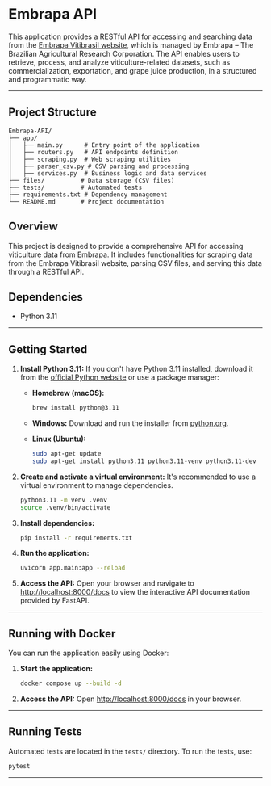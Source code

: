 # Embrapa API

This application provides a RESTful API for accessing and searching data from the [Embrapa Vitibrasil website](http://vitibrasil.cnpuv.embrapa.br/index.php?opcao=opt_01), which is managed by Embrapa – The Brazilian Agricultural Research Corporation. The API enables users to retrieve, process, and analyze viticulture-related datasets, such as commercialization, exportation, and grape juice production, in a structured and programmatic way.

---

## Project Structure
```plaintext
Embrapa-API/
├── app/
│   ├── main.py      # Entry point of the application
│   ├── routers.py   # API endpoints definition
│   ├── scraping.py  # Web scraping utilities
│   ├── parser_csv.py # CSV parsing and processing
│   ├── services.py  # Business logic and data services
├── files/          # Data storage (CSV files)
├── tests/          # Automated tests
├── requirements.txt # Dependency management
└── README.md       # Project documentation
```

## Overview
This project is designed to provide a comprehensive API for accessing viticulture data from Embrapa. It includes functionalities for scraping data from the Embrapa Vitibrasil website, parsing CSV files, and serving this data through a RESTful API.

## Dependencies

- Python 3.11

---

## Getting Started

1. **Install Python 3.11:**
   If you don't have Python 3.11 installed, download it from the [official Python website](https://www.python.org/downloads/) or use a package manager:

   - **Homebrew (macOS):**
     ```sh
     brew install python@3.11
     ```
   - **Windows:**
     Download and run the installer from [python.org](https://www.python.org/downloads/).

   - **Linux (Ubuntu):**
     ```sh
     sudo apt-get update
     sudo apt-get install python3.11 python3.11-venv python3.11-dev
     ```

2. **Create and activate a virtual environment:**
   It's recommended to use a virtual environment to manage dependencies.

   ```sh
   python3.11 -m venv .venv
   source .venv/bin/activate
   ```

3. **Install dependencies:**
   ```sh
   pip install -r requirements.txt
   ```

4. **Run the application:**
   ```sh
   uvicorn app.main:app --reload
   ```
5. **Access the API:**
   Open your browser and navigate to [http://localhost:8000/docs](http://localhost:8000/docs) to view the interactive API documentation provided by FastAPI.

---

## Running with Docker

You can run the application easily using Docker:

1. **Start the application:**
   ```sh
   docker compose up --build -d
   ```
2. **Access the API:**
   Open [http://localhost:8000/docs](http://localhost:8000/docs) in your browser.

---

## Running Tests

Automated tests are located in the `tests/` directory. To run the tests, use:

```sh
pytest
```

---
